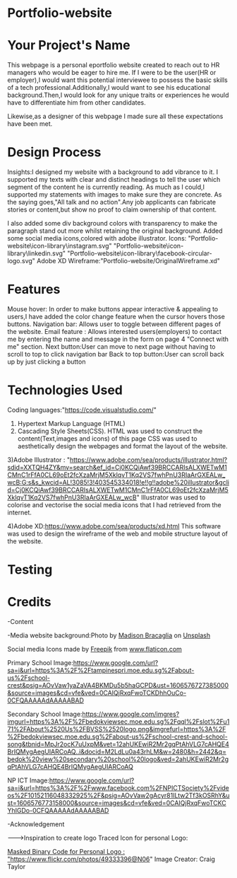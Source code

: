 # Portfolio-website



Your Project's Name
==================================================================
This webpage is a personal eportfolio website created to reach out to HR managers who would be eager to hire me. If I were to be the user(HR or employer),I would want this potential interviewee to possess the basic skills of a tech professional.Additionally,I would want to see his educational background.Then,I would look for any unique traits or experiences he would have to differentiate him from other candidates.

Likewise,as a designer of this webpage I made sure all these expectations have been met.



Design Process
==============================================================
Insights:I designed my website with a background to add vibrance to it.
I supported my texts with clear and distinct headings to tell the user
which segment of the content he is currently reading. As much as I could,I supported my statements with images to make sure they are concrete. As the saying goes,"All talk and no action".Any job applicants can fabricate stories or content,but show no proof to claim ownership of that content.

I also added some div background colors with transparency to make the paragraph stand out more whilst retaining the original background.
Added some social media icons,colored with adobe illustrator.
Icons:
"Portfolio-website\icon-library\instagram.svg"
"Portfolio-website\icon-library\linkedin.svg"
"Portfolio-website\icon-library\facebook-circular-logo.svg"
Adobe XD Wireframe:"Portfolio-website/OriginalWireframe.xd"


Features
==================================================================
Mouse hover: In order to make buttons appear interactive & appealing to users,I have added the color change feature when the cursor hovers those buttons.
Navigation bar: Allows user to toggle between different pages of the website.
Email feature : Allows interested users(employers) to contact me by entering the name and message in the form on page 4 "Connect with me" section.
Next button:User can move to next page without having to scroll to top to click navigation bar
Back to top button:User can scroll back up by just clicking a button

Technologies Used
==============================================================
Coding languages:"https://code.visualstudio.com/"
1) Hypertext Markup Language (HTML)  
2) Cascading Style Sheets(CSS).
HTML was used to construct the content(Text,images and icons) of this page 
CSS was used to aesthetically design the webpages and format the layout of the website.

3)Adobe Illustrator : "https://www.adobe.com/sea/products/illustrator.html?sdid=XXTQH4ZY&mv=search&ef_id=Cj0KCQiAwf39BRCCARIsALXWETwM1CMnC1rFfA0CL69oEt2fcXzaMrjM5XklqvT1Kq2VS7fwhPnU3RIaArGXEALw_wcB:G:s&s_kwcid=AL!3085!3!403545334018!e!!g!!adobe%20illustrator&gclid=Cj0KCQiAwf39BRCCARIsALXWETwM1CMnC1rFfA0CL69oEt2fcXzaMrjM5XklqvT1Kq2VS7fwhPnU3RIaArGXEALw_wcB"
Illustrator was used to colorise and vectorise the social media icons that I had retrieved from the internet.

4)Adobe XD:https://www.adobe.com/sea/products/xd.html
This software was used to design the wireframe of the web and mobile structure layout of the website. 

Testing
==============================================================





Credits
==============================================================

-Content

-Media
website background:<span>Photo by <a href="https://unsplash.com/@rosellastudio?utm_source=unsplash&amp;utm_medium=referral&amp;utm_content=creditCopyText">Madison Bracaglia</a> on <a href="https://unsplash.com/s/photos/background?utm_source=unsplash&amp;utm_medium=referral&amp;utm_content=creditCopyText">Unsplash</a></span>

Social media
Icons made by <a href="https://www.flaticon.com/authors/freepik" title="Freepik">Freepik</a> from <a href="https://www.flaticon.com/" title="Flaticon"> www.flaticon.com</a>


Primary School Image:https://www.google.com/url?sa=i&url=https%3A%2F%2Ftampinespri.moe.edu.sg%2Fabout-us%2Fschool-crest&psig=AOvVaw1yaZaVA4BKMDu5b5haGCPD&ust=1606576727385000&source=images&cd=vfe&ved=0CAIQjRxqFwoTCKDhhOuCo-0CFQAAAAAdAAAAABAD

Secondary School Image:https://www.google.com/imgres?imgurl=https%3A%2F%2Fbedokviewsec.moe.edu.sg%2Fqql%2Fslot%2Fu171%2FAbout%2520Us%2FBVSS%2520logo.png&imgrefurl=https%3A%2F%2Fbedokviewsec.moe.edu.sg%2Fabout-us%2Fschool-crest-and-school-song&tbnid=MpJr2ocK7uUxpM&vet=12ahUKEwiR2Mr2gqPtAhVLG7cAHQE4BrIQMygAegUIARCoAQ..i&docid=M2LdLu0a43rhLM&w=2480&h=2442&q=bedok%20view%20secondary%20school%20logo&ved=2ahUKEwiR2Mr2gqPtAhVLG7cAHQE4BrIQMygAegUIARCoAQ

NP ICT Image:https://www.google.com/url?sa=i&url=https%3A%2F%2Fwww.facebook.com%2FNPICTSociety%2Fvideos%2F10152116048332925%2F&psig=AOvVaw2gAcyr81ILtw2Tf3kOSRhY&ust=1606576773158000&source=images&cd=vfe&ved=0CAIQjRxqFwoTCKCYhIGDo-0CFQAAAAAdAAAAABAD

-Acknowledgement

--->Inspiration to create logo 
Traced Icon for personal Logo: <a href ="https://findicons.com/">

Masked Binary Code for Personal Logo : "https://www.flickr.com/photos/49333396@N06" 
Image Creator: Craig Taylor
